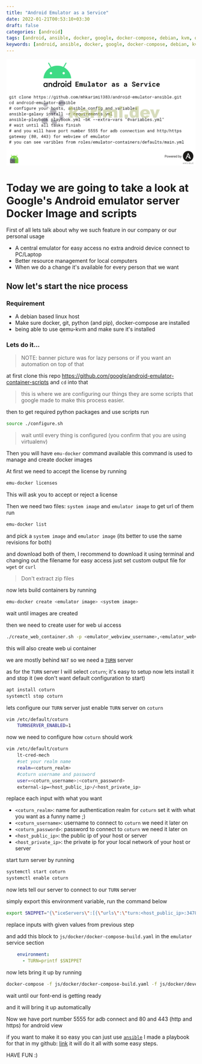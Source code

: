 ```yaml
---
title: "Android Emulator as a Service"
date: 2022-01-21T00:53:10+03:30
draft: false
categories: [android]
tags: [android, ansible, docker, google, docker-compose, debian, kvm, qemu, virtualization, adb]
keywords: [android, ansible, docker, google, docker-compose, debian, kvm, qemu, virtualization, adb]
---
```

![banner](https://raw.githubusercontent.com/mhkarimi1383/android-emulator-ansible/master/banner.jpg)
# Today we are going to take a look at Google's Android emulator server Docker Image and scripts

First of all lets talk about why we such feature in our company or our personal usage

- A central emulator for easy access no extra android device connect to PC/Laptop
- Better resource management for local computers
- When we do a change it's available for every person that we want

## Now let's start the nice process
### Requirement
- A debian based linux host
- Make sure docker, git, python (and pip), docker-compose are installed
- being able to use qemu-kvm and make sure it's installed

### Lets do it...
> NOTE: banner picture was for lazy persons or if you want an automation on top of that

at first clone this repo https://github.com/google/android-emulator-container-scripts and `cd` into that

> this is where we are configuring our things they are some scripts that google made to make this process easier.

then to get required python packages and use scripts run
```bash
source ./configure.sh
```
> wait until every thing is configured (you confirm that you are using virtualenv)

Then you will have `emu-docker` command available this command is used to manage and create docker images

At first we need to accept the license by running
```bash
emu-docker licenses
```
This will ask you to accept or reject a license

Then we need two files: `system image` and `emulator image`
to get url of them run
```bash
emu-docker list
```
and pick a `system image` and `emulator image` (its better to use the same revisions for both)

and download both of them, I recommend to download it using terminal and changing out the filename for easy access just set custom output file for `wget` or `curl`

> Don't extract zip files

now lets build containers by running
```bash
emu-docker create <emulator image> <system image>
```

wait until images are created

then we need to create user for web ui access
```bash
./create_web_container.sh -p <emulator_webview_username>,<emulator_webview_password>
```

this will also create web ui container

we are mostly behind `NAT` so we need a [`TURN`](https://webrtc.org/getting-started/turn-server) server

as for the `TURN` server I will select `coturn`; it's easy to setup
now lets install it and stop it (we don't want default configuration to start)
```bash
apt install coturn
systemctl stop coturn
```

lets configure our `TURN` server
just enable `TURN` server on `coturn`
```bash
vim /etc/default/coturn
    TURNSERVER_ENABLED=1
```

now we need to configure how `coturn` should work
```bash
vim /etc/default/coturn
    lt-cred-mech
    #set your realm name
    realm=<coturn_realm>
    #coturn username and password
    user=<coturn_username>:<coturn_password>
    external-ip=<host_public_ip>/<host_private_ip>
```
replace each input with what you want
- `<coturn_realm>`: name for authentication realm for `coturn` set it with what you want as a funny name ;)
- `<coturn_username>`: username to connect to `coturn` we need it later on
- `<coturn_password>`: password to connect to `coturn` we need it later on
- `<host_public_ip>`: the public ip of your host or server
- `<host_private_ip>`: the private ip for your local network of your host or server

start turn server by running
```bash
systemctl start coturn
systemctl enable coturn
```

now lets tell our server to connect to our `TURN` server

simply export this environment variable, run the command below
```bash
export SNIPPET="{\"iceServers\":[{\"urls\":\"turn:<host_public_ip>:3478\",\"username\":\"<coturn_username>\",\"credential\":\"<coturn_password>\"}]}"
```
replace inputs with given values from previous step


and add this block to `js/docker/docker-compose-build.yaml` in the `emulator` service section
```yml
    environment:
      - TURN=printf $SNIPPET
```

now lets bring it up by running
```bash
docker-compose -f js/docker/docker-compose-build.yaml -f js/docker/development.yaml up
```

wait until our font-end is getting ready

and it will bring it up automatically

Now we have port number 5555 for adb connect and 80 and 443 (http and https) for android view

if you want to make it so easy you can just use [`ansible`](https://www.ansible.com/) I made a playbook for that in my github: [link](https://github.com/mhkarimi1383/android-emulator-ansible) it will do it all with some easy steps.

HAVE FUN :)
